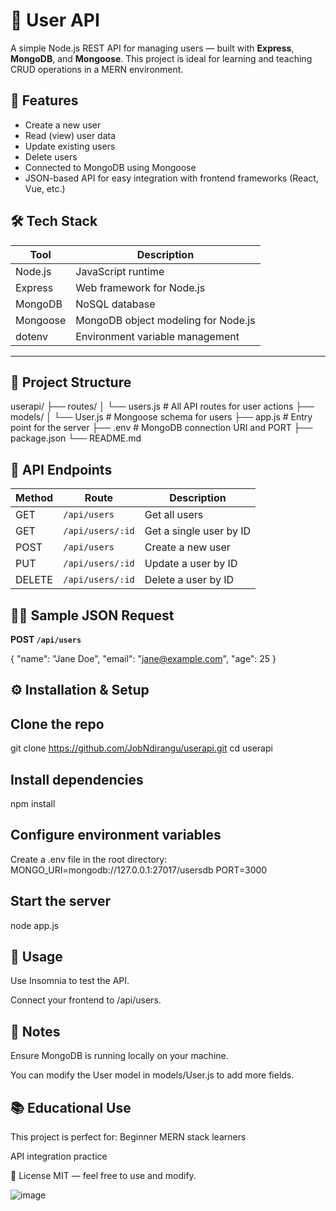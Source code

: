 # 👥 User API

A simple Node.js REST API for managing users — built with **Express**, **MongoDB**, and **Mongoose**. This project is ideal for learning and teaching CRUD operations in a MERN environment.


## 🚀 Features

- Create a new user
- Read (view) user data
- Update existing users
- Delete users
- Connected to MongoDB using Mongoose
- JSON-based API for easy integration with frontend frameworks (React, Vue, etc.)



## 🛠️ Tech Stack

| Tool         | Description                        |
|--------------|------------------------------------|
| Node.js      | JavaScript runtime                 |
| Express      | Web framework for Node.js          |
| MongoDB      | NoSQL database                     |
| Mongoose     | MongoDB object modeling for Node.js |
| dotenv       | Environment variable management    |

---

## 📁 Project Structure

userapi/
├── routes/
│ └── users.js # All API routes for user actions
├── models/
│ └── User.js # Mongoose schema for users
├── app.js # Entry point for the server
├── .env # MongoDB connection URI and PORT
├── package.json
└── README.md


## 🧪 API Endpoints

| Method | Route             | Description            |
|--------|------------------|------------------------|
| GET    | `/api/users`      | Get all users          |
| GET    | `/api/users/:id`  | Get a single user by ID|
| POST   | `/api/users`      | Create a new user      |
| PUT    | `/api/users/:id`  | Update a user by ID    |
| DELETE | `/api/users/:id`  | Delete a user by ID    |


## 🧑‍💻 Sample JSON Request

**POST `/api/users`**

{
  "name": "Jane Doe",
  "email": "jane@example.com",
  "age": 25
}

## ⚙️ Installation & Setup
## Clone the repo
  git clone https://github.com/JobNdirangu/userapi.git
  cd userapi
## Install dependencies
  npm install
  
## Configure environment variables
Create a .env file in the root directory:
  MONGO_URI=mongodb://127.0.0.1:27017/usersdb
  PORT=3000

## Start the server
  node app.js

## 🧭 Usage
  Use Insomnia to test the API.

Connect your frontend to /api/users.

## 📌 Notes
Ensure MongoDB is running locally on your machine.

You can modify the User model in models/User.js to add more fields.

## 📚 Educational Use
This project is perfect for:
Beginner MERN stack learners

API integration practice

📄 License
MIT — feel free to use and modify.

![image](https://github.com/user-attachments/assets/7f6f58fc-7491-40d9-9890-26e81df0c83d)
